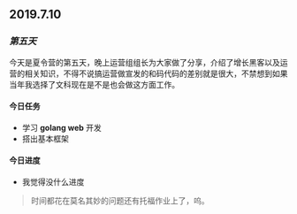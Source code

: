 ## 2019.7.10

### *第五天*

今天是夏令营的第五天，晚上运营组组长为大家做了分享，介绍了增长黑客以及运营的相关知识，不得不说搞运营做宣发的和码代码的差别就是很大，不禁想到如果当年我选择了文科现在是不是也会做这方面工作。

#### 今日任务

- 学习 __golang web__ 开发
- 搭出基本框架

#### 今日进度

- 我觉得没什么进度

> 时间都花在莫名其妙的问题还有托福作业上了，呜。 

